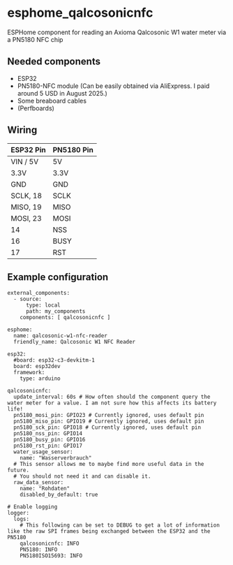 # esphome_qalcosonicnfc
ESPHome component for reading an Axioma Qalcosonic W1 water meter via a PN5180 NFC chip

## Needed components
- ESP32
- PN5180-NFC module (Can be easily obtained via AliExpress. I paid around 5 USD in August 2025.)
- Some breaboard cables
- (Perfboards)

## Wiring
| ESP32 Pin | PN5180 Pin |
| :---      | :---       |
| VIN / 5V  | 5V         |
| 3.3V      | 3.3V       |
| GND       | GND        |
| SCLK, 18  | SCLK       |
| MISO, 19  | MISO       |
| MOSI, 23  | MOSI       |
| 14        | NSS        |
| 16        | BUSY       |
| 17        | RST        |

## Example configuration
```
external_components:
  - source:
      type: local
      path: my_components
    components: [ qalcosonicnfc ]

esphome:
  name: qalcosonic-w1-nfc-reader
  friendly_name: Qalcosonic W1 NFC Reader

esp32:
  #board: esp32-c3-devkitm-1
  board: esp32dev
  framework:
    type: arduino

qalcosonicnfc:
  update_interval: 60s # How often should the component query the water meter for a value. I am not sure how this affects its battery life!
  pn5180_mosi_pin: GPIO23 # Currently ignored, uses default pin
  pn5180_miso_pin: GPIO19 # Currently ignored, uses default pin
  pn5180_sck_pin: GPIO18 # Currently ignored, uses default pin
  pn5180_nss_pin: GPIO14
  pn5180_busy_pin: GPIO16
  pn5180_rst_pin: GPIO17
  water_usage_sensor:
    name: "Wasserverbrauch"
  # This sensor allows me to maybe find more useful data in the future.
  # You should not need it and can disable it.
  raw_data_sensor:
    name: "Rohdaten"
    disabled_by_default: true

# Enable logging
logger:
  logs:
    # This following can be set to DEBUG to get a lot of information like the raw SPI frames being exchanged between the ESP32 and the PN5180
    qalcosonicnfc: INFO
    PN5180: INFO
    PN5180ISO15693: INFO
```
